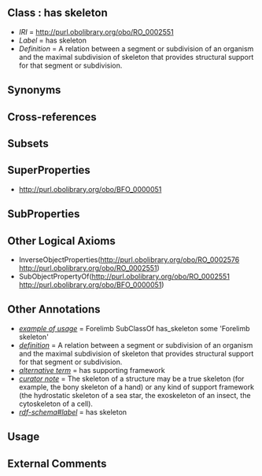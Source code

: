 
## Class : has skeleton

 * *IRI* = http://purl.obolibrary.org/obo/RO_0002551
 * *Label* = has skeleton
 * *Definition* = A relation between a segment or subdivision of an organism and the maximal subdivision of skeleton that provides structural support for that segment or subdivision.

## Synonyms


## Cross-references


## Subsets


## SuperProperties

 * <http://purl.obolibrary.org/obo/BFO_0000051>

## SubProperties


## Other Logical Axioms

 * InverseObjectProperties(<http://purl.obolibrary.org/obo/RO_0002576> <http://purl.obolibrary.org/obo/RO_0002551>)
 * SubObjectPropertyOf(<http://purl.obolibrary.org/obo/RO_0002551> <http://purl.obolibrary.org/obo/BFO_0000051>)

## Other Annotations

 * *[example of usage](../../IAO/12/IAO_0000112.md)* = Forelimb SubClassOf has_skeleton some 'Forelimb skeleton'
 * *[definition](../../IAO/15/IAO_0000115.md)* = A relation between a segment or subdivision of an organism and the maximal subdivision of skeleton that provides structural support for that segment or subdivision.
 * *[alternative term](../../IAO/18/IAO_0000118.md)* = has supporting framework
 * *[curator note](../../IAO/32/IAO_0000232.md)* = The skeleton of a structure may be a true skeleton (for example, the bony skeleton of a hand) or any kind of support framework (the hydrostatic skeleton of a sea star, the exoskeleton of an insect, the cytoskeleton of a cell).
 * *[rdf-schema#label](../../el/rdf-schema#label.md)* = has skeleton

## Usage


## External Comments

